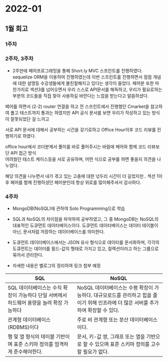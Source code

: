 # 2022-01

## 1월 회고

### 1주차

### 2주차, 3주차

- 2주만에 페어프로그래밍을 통해 Short.ly MVC 스프린트를 진행하였다.
  sequelize ORM을 이용하여 진행하였는데 이번 스프린트를 진행하면서 점점 개념에 대한 설명등
  수강생들에게 불친절해지고 있다는 생각이 들었다. 페어분 또한 마찬가지로 섹션3를 넘어오면서 우리 스스로
  API문서를 해독하고, 우리가 필요로하는 부분의 코드들을 직접 찾아 사용하길 바란다는 느낌을 받는다고 말씀하셨다.

페어를 하면서 (2-2) router 연결을 하고 전 스프린트에서 진행했던 Cmarket을 참고하여 풀고 테스트까지 통과는 하였지만
API 공식 문서를 보면 우리가 작성하고 있는 방식이 잘못되었단 걸 느끼고

서로 API 문서에 대해서 공부하는 시간을 갖기로하고 Office Hour이후 코드 리뷰를 진행하기로 하였다.

office hour에서 코더분께서 풀이를 바로 풀어주시는 바람에 페어와 함께 코드 리뷰보단 API 접근 방식  
 어려웠던 테스트 케이스등을 서로 공유하며, 어떤 식으로 공부를 하면 좋을지 의견을 나누었다.

해당 의견을 나누면서 내가 겪고 있는 고충에 대한 넋두리 시간이 더 길었지만..
섹션 1이후 페어를 함께 진행하셨던 페어분인데 항상 위로를 많이해주셔서 감사하다.

### 4주차

- MongoDB(NoSQL)에 관하여 Solo Programming으로 학습

- SQL과 NoSQL의 차이점을 파악하여 공부하였고, 그 중 MongoDB는
  NoSQL의 대표적인 도큐먼트 데이터베이스이다. 도큐먼트 데이터베이스는 데이터 테이블이 아닌,
  문서처럼 저장하는 데이터베이스를 의미한다.

- 도큐먼트 데이터베이스에서는 JSON 유사 형식으로 데이터를 문서화하며, 각각의 도큐먼트는
  데이터를 필드-값의 형태로 가지고 있고, 컬렉션이라고 하는 그룹으로 묶어서 관리한다.

- 자세한 내용은 벨로그의 정리하여 링크 첨부 예정

| SQL                                                                                      | NoSQL                                                                                                                              |
| ---------------------------------------------------------------------------------------- | ---------------------------------------------------------------------------------------------------------------------------------- |
| SQL 데이터베이스는 수직 확장이 가능하다 단일 서버에서 하드웨어 용량을 늘려 확장 가능하다 | NoSQL 데이터베이스는 수평 확장이 가능하다. 대규모로드를 관리하고 힙을 줄이기 위해 인프라에 더 많은 서버를 추가하여 확장할 수 있다. |
| 관계형 데이터베이스(RDBMS)이다                                                           | 주로 비 관계형 또는 분산 데이터베이스이다.                                                                                         |
| 행 및 열 형식의 테이블 기반이며 표준 스키마 정의를 엄격하게 준수해야한다.                | 문서, 키-값 쌍, 그래프 또는 열을 기반으로 할 수 있으며 표준 스키마 정의를 고수할 필요가 없다.                                      |
